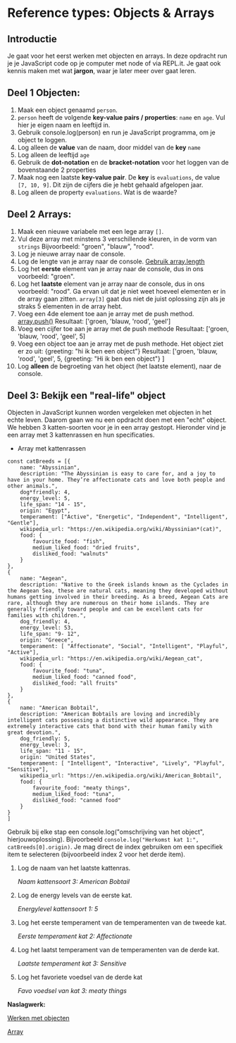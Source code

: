 # Reference types: Objects & Arrays

## Introductie

Je gaat voor het eerst werken met objecten en arrays. In deze opdracht run je je JavaScript code op je computer met node of via REPL.it. Je gaat ook kennis maken met wat **jargon**, waar je later meer over gaat leren.

## Deel 1 Objecten:

1. Maak een object genaamd `person`.
2. `person` heeft de volgende **key-value pairs / properties**: `name` en `age`. Vul hier je eigen naam en leeftijd in.
3. Gebruik console.log(person) en run je JavaScript programma, om je object te loggen.
4. Log alleen de **value** van de naam, door middel van de **key** `name`
5. Log alleen de leeftijd `age`
6. Gebruik de **dot-notation** en de **bracket-notation** voor het loggen van de bovenstaande 2 properties
7. Maak nog een laatste **key-value pair**. De **key** is `evaluations`, de value `[7, 10, 9]`. Dit zijn de cijfers die je hebt gehaald afgelopen jaar.
8. Log alleen de property `evaluations`. Wat is de waarde?

## Deel 2 Arrays:

1. Maak een nieuwe variabele met een lege array `[]`.
2. Vul deze array met minstens 3 verschillende kleuren, in de vorm van `strings` Bijvoorbeeld: "groen", "blauw", "rood".
3. Log je nieuwe array naar de console.
4. Log de lengte van je array naar de console. [Gebruik array.length](https://developer.mozilla.org/docs/Web/JavaScript/Reference/Global_Objects/Array/length)
5. Log het **eerste** element van je array naar de console, dus in ons voorbeeld: "groen".
6. Log het **laatste** element van je array naar de console, dus in ons voorbeeld: "rood". Ga ervan uit dat je niet weet hoeveel elementen er in de array gaan zitten. `array[3]` gaat dus niet de juist oplossing zijn als je straks 5 elementen in de array hebt.
7. Voeg een 4de element toe aan je array met de push method. [array.push()](https://developer.mozilla.org/nl/docs/Web/JavaScript/Reference/Global_Objects/Array/push) Resultaat: ['groen, 'blauw, 'rood', 'geel']
8. Voeg een cijfer toe aan je array met de push methode Resultaat: ['groen, 'blauw, 'rood', 'geel', 5]
9. Voeg een object toe aan je array met de push methode. Het object ziet er zo uit: {greeting: "hi ik ben een object"} Resultaat: ['groen, 'blauw, 'rood', 'geel', 5, {greeting: "Hi ik ben een object"} ]
10. Log **alleen** de begroeting van het object (het laatste element), naar de console.

## Deel 3: Bekijk een "real-life" object

Objecten in JavaScript kunnen worden vergeleken met objecten in het echte leven. Daarom gaan we nu een opdracht doen met een "echt" object. We hebben 3 katten-soorten voor je in een array gestopt. Hieronder vind je een array met 3 kattenrassen en hun specificaties.

- Array met kattenrassen

```
const catBreeds = [{
    name: "Abyssinian",
    description: "The Abyssinian is easy to care for, and a joy to have in your home. They’re affectionate cats and love both people and other animals.",
    dog*friendly: 4,
    energy_level: 5,
    life_span: "14 - 15",
    origin: "Egypt",
    temperament: ["Active", "Energetic", "Independent", "Intelligent", "Gentle"],
    wikipedia_url: "https://en.wikipedia.org/wiki/Abyssinian*(cat)",
    food: {
        favourite_food: "fish",
        medium_liked_food: "dried fruits",
        disliked_food: "walnuts"
    }
},
{
    name: "Aegean",
    description: "Native to the Greek islands known as the Cyclades in the Aegean Sea, these are natural cats, meaning they developed without humans getting involved in their breeding. As a breed, Aegean Cats are rare, although they are numerous on their home islands. They are generally friendly toward people and can be excellent cats for families with children.",
    dog_friendly: 4,
    energy_level: 53,
    life_span: "9- 12",
    origin: "Greece",
    temperament: [ "Affectionate", "Social", "Intelligent", "Playful", "Active"],
    wikipedia_url: "https://en.wikipedia.org/wiki/Aegean_cat",
    food: {
        favourite_food: "tuna",
        medium_liked_food: "canned food",
        disliked_food: "all fruits"
    }
},
{
    name: "American Bobtail",
    description: "American Bobtails are loving and incredibly intelligent cats possessing a distinctive wild appearance. They are extremely interactive cats that bond with their human family with great devotion.",
    dog_friendly: 5,
    energy_level: 3,
    life_span: "11 - 15",
    origin: "United States",
    temperament: [ "Intelligent", "Interactive", "Lively", "Playful", "Sensitive"],
    wikipedia_url: "https://en.wikipedia.org/wiki/American_Bobtail",
    food: {
        favourite_food: "meaty things",
        medium_liked_food: "tuna",
        disliked_food: "canned food"
    }
}
]
```

Gebruik bij elke stap een console.log("omschrijving van het object", hierjouwoplossing). Bijvoorbeeld `console.log("Herkomst kat 1:", catBreeds[0].origin)`. Je mag direct de index gebruiken om een specifiek item te selecteren (bijvoorbeeld index 2 voor het derde item).

1. Log de naam van het laatste kattenras.

   _Naam kattensoort 3: American Bobtail_

2. Log de energy levels van de eerste kat.

   _Energylevel kattensoort 1: 5_

3. Log het eerste temperament van de temperamenten van de tweede kat.

   _Eerste temperament kat 2: Affectionate_

4. Log het laatst temperament van de temperamenten van de derde kat.

   _Laatste temperament kat 3: Sensitive_

5. Log het favoriete voedsel van de derde kat

   _Favo voedsel van kat 3: meaty things_

**Naslagwerk:**

[Werken met objecten](https://developer.mozilla.org/en-US/docs/Web/JavaScript/Guide/working_with_objects)

[Array](https://developer.mozilla.org/en-US/docs/Web/JavaScript/Reference/Global_Objects/Array)
